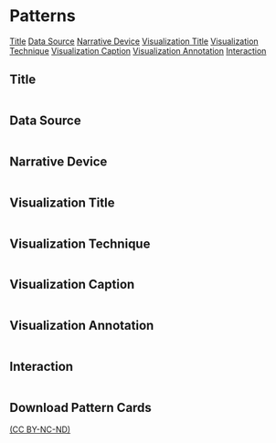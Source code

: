 # Patterns

<!-- Back to top button -->
<a id="button"></a>

<p><a class= 'bookMark' id='hoverttl' href="#ttl-color">Title</a> <a class= 'bookMark' id='hoverdataSrc' href="#dataSrc-color">Data Source</a> <a class= 'bookMark' id='hovernarrDvc' href="#narrDvc-color">Narrative Device</a> <a class= 'bookMark' id='hovervisTtl' href="#visTtl-color">Visualization Title</a> <a class= 'bookMark' id='hovervisTech' href="#visTech-color">Visualization Technique</a> <a class= 'bookMark' id='hovervisCap' href="#visCap-color">Visualization Caption</a> <a class= 'bookMark' id='hovervisAnno' href="#visAnno-color">Visualization Annotation</a> <a class= 'bookMark' id='hoverinter' href="#inter-color">Interaction</a></p>

  
<h2 class='secTitleBanner' id='ttl-color'>Title</h2>

<table id="ttl" class="designpatterns">
</table>


<h2 class='secTitleBanner' id='dataSrc-color'>Data Source</h2>

<table id="dataSource" class="designpatterns">
</table>

<h2 class='secTitleBanner' id='narrDvc-color'>Narrative Device</h2>

<table id="narrativeDevice" class="designpatterns">
</table>


<h2 class='secTitleBanner' id='visTtl-color'>Visualization Title</h2>

<table id="visTitle" class="designpatterns">
</table>



<h2 class='secTitleBanner' id='visTech-color'>Visualization Technique</h2>

<table id="visTech" class="designpatterns">
</table>



<h2 class='secTitleBanner' id='visCap-color'>Visualization Caption</h2>

<table id="visCaption" class="designpatterns">
</table>


<h2 class='secTitleBanner' id='visAnno-color'>Visualization Annotation</h2>

<table id="visAnnotation" class="designpatterns">
</table>



<h2 class='secTitleBanner' id='inter-color'>Interaction</h2>

<table id="inter" class="designpatterns">
</table>


## Download Pattern Cards

[(CC BY-NC-ND)](https://creativecommons.org/licenses/by-nc-nd/4.0/)


<script>
  var btn = $('#button');

$(window).scroll(function() {
  if ($(window).scrollTop() > 300) {
    btn.addClass('show');
  } else {
    btn.removeClass('show');
  }
});

btn.on('click', function(e) {
  e.preventDefault();
  $('html, body').animate({scrollTop:0}, '300');
});

  </script>
